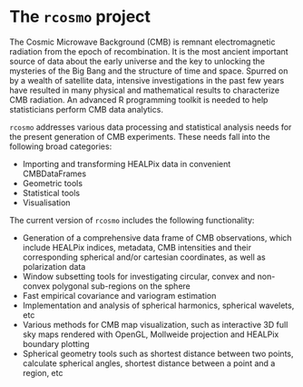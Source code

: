 # The `rcosmo` project

The Cosmic Microwave Background (CMB) is remnant electromagnetic radiation from the epoch of recombination. It is the most ancient important source of data about the early universe and the key to unlocking the mysteries of the Big Bang and the structure of time and space. Spurred on by a wealth of satellite data, intensive investigations in the past few years have resulted in many physical and mathematical results to characterize CMB radiation. An advanced R programming toolkit is needed to help statisticians perform CMB data analytics. 

`rcosmo` addresses various data processing and statistical analysis needs for the present generation of CMB experiments. These needs fall into the following broad categories:
+ Importing and transforming HEALPix data in convenient CMBDataFrames
+ Geometric tools
+ Statistical tools
+ Visualisation

The current version of `rcosmo` includes the following functionality:
+	Generation of a comprehensive data frame of CMB observations, which include HEALPix indices, metadata, CMB intensities and their
  corresponding spherical and/or cartesian coordinates, as well as polarization data
+	Window subsetting tools for investigating circular, convex and non-convex polygonal sub-regions on the sphere
+	Fast empirical covariance and variogram estimation
+	Implementation and analysis of spherical harmonics, spherical wavelets, etc
+	Various methods for CMB map visualization, such as interactive 3D full sky maps rendered with OpenGL, Mollweide projection and HEALPix boundary plotting
+ Spherical geometry tools such as shortest distance between two points, calculate spherical angles, shortest distance between a point and a region, etc
